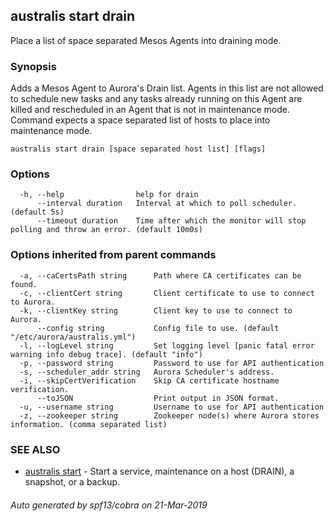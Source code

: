 ## australis start drain

Place a list of space separated Mesos Agents into draining mode.

### Synopsis

Adds a Mesos Agent to Aurora's Drain list. Agents in this list
are not allowed to schedule new tasks and any tasks already running on this Agent
are killed and rescheduled in an Agent that is not in maintenance mode. Command
expects a space separated list of hosts to place into maintenance mode.

```
australis start drain [space separated host list] [flags]
```

### Options

```
  -h, --help                help for drain
      --interval duration   Interval at which to poll scheduler. (default 5s)
      --timeout duration    Time after which the monitor will stop polling and throw an error. (default 10m0s)
```

### Options inherited from parent commands

```
  -a, --caCertsPath string      Path where CA certificates can be found.
  -c, --clientCert string       Client certificate to use to connect to Aurora.
  -k, --clientKey string        Client key to use to connect to Aurora.
      --config string           Config file to use. (default "/etc/aurora/australis.yml")
  -l, --logLevel string         Set logging level [panic fatal error warning info debug trace]. (default "info")
  -p, --password string         Password to use for API authentication
  -s, --scheduler_addr string   Aurora Scheduler's address.
  -i, --skipCertVerification    Skip CA certificate hostname verification.
      --toJSON                  Print output in JSON format.
  -u, --username string         Username to use for API authentication
  -z, --zookeeper string        Zookeeper node(s) where Aurora stores information. (comma separated list)
```

### SEE ALSO

* [australis start](australis_start.md)	 - Start a service, maintenance on a host (DRAIN), a snapshot, or a backup.

###### Auto generated by spf13/cobra on 21-Mar-2019
